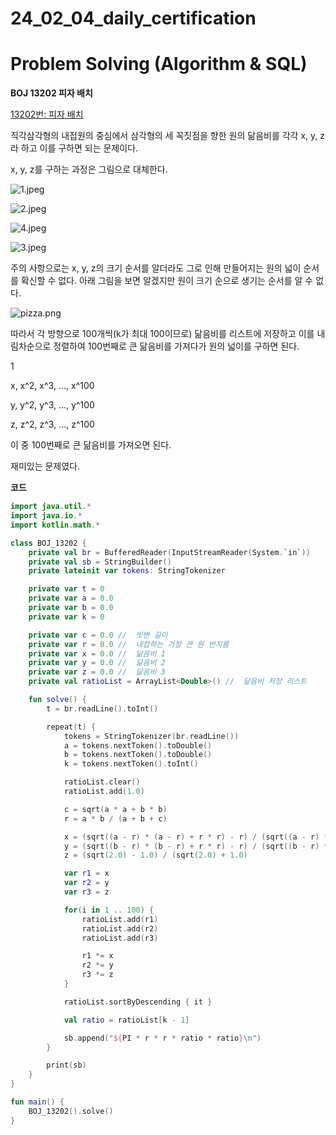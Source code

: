 # 24_02_04_daily_certification

# Problem Solving (Algorithm & SQL)

**BOJ 13202 피자 배치**

[13202번: 피자 배치](https://www.acmicpc.net/problem/13202)

직각삼각형의 내접원의 중심에서 삼각형의 세 꼭짓점을 향한 원의 닮음비를 각각 x, y, z라 하고 이를 구하면 되는 문제이다.

x, y, z를 구하는 과정은 그림으로 대체한다.

![1.jpeg](24_02_04_daily_certification%2038aa934f15d24ab18e2f07f029eb19cf/1.jpeg)

![2.jpeg](24_02_04_daily_certification%2038aa934f15d24ab18e2f07f029eb19cf/2.jpeg)

![4.jpeg](24_02_04_daily_certification%2038aa934f15d24ab18e2f07f029eb19cf/4.jpeg)

![3.jpeg](24_02_04_daily_certification%2038aa934f15d24ab18e2f07f029eb19cf/3.jpeg)

주의 사항으로는 x, y, z의 크기 순서를 알더라도 그로 인해 만들어지는 원의 넓이 순서를 확신할 수 없다. 아래 그림을 보면 알겠지만 원이 크기 순으로 생기는 순서를 알 수 없다.

![pizza.png](24_02_04_daily_certification%2038aa934f15d24ab18e2f07f029eb19cf/pizza.png)

따라서 각 방향으로 100개씩(k가 최대 100이므로) 닮음비를 리스트에 저장하고 이를 내림차순으로 정렬하여 100번째로 큰 닮음비를 가져다가 원의 넓이를 구하면 된다.

1

x, x^2, x^3, …, x^100

y, y^2, y^3, …, y^100

z, z^2, z^3, …, z^100

이 중 100번째로 큰 닮음비를 가져오면 된다.

재미있는 문제였다.

**코드**

```kotlin
import java.util.*
import java.io.*
import kotlin.math.*

class BOJ_13202 {
    private val br = BufferedReader(InputStreamReader(System.`in`))
    private val sb = StringBuilder()
    private lateinit var tokens: StringTokenizer

    private var t = 0
    private var a = 0.0
    private var b = 0.0
    private var k = 0

    private var c = 0.0 //  빗변 길이
    private var r = 0.0 //  내접하는 가장 큰 원 반지름
    private var x = 0.0 //  닮음비 1
    private var y = 0.0 //  닮음비 2
    private var z = 0.0 //  닮음비 3
    private val ratioList = ArrayList<Double>() //  닮음비 저장 리스트

    fun solve() {
        t = br.readLine().toInt()

        repeat(t) {
            tokens = StringTokenizer(br.readLine())
            a = tokens.nextToken().toDouble()
            b = tokens.nextToken().toDouble()
            k = tokens.nextToken().toInt()

            ratioList.clear()
            ratioList.add(1.0)

            c = sqrt(a * a + b * b)
            r = a * b / (a + b + c)

            x = (sqrt((a - r) * (a - r) + r * r) - r) / (sqrt((a - r) * (a - r) + r * r) + r)
            y = (sqrt((b - r) * (b - r) + r * r) - r) / (sqrt((b - r) * (b - r) + r * r) + r)
            z = (sqrt(2.0) - 1.0) / (sqrt(2.0) + 1.0)

            var r1 = x
            var r2 = y
            var r3 = z

            for(i in 1 .. 100) {
                ratioList.add(r1)
                ratioList.add(r2)
                ratioList.add(r3)

                r1 *= x
                r2 *= y
                r3 *= z
            }

            ratioList.sortByDescending { it }

            val ratio = ratioList[k - 1]

            sb.append("${PI * r * r * ratio * ratio}\n")
        }

        print(sb)
    }
}

fun main() {
    BOJ_13202().solve()
}
```